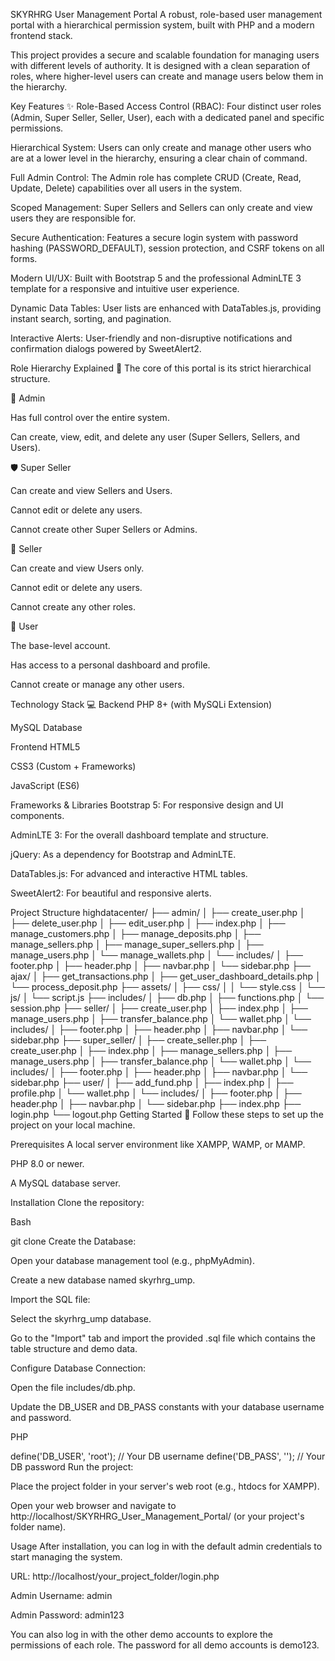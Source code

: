 SKYRHRG User Management Portal
A robust, role-based user management portal with a hierarchical permission system, built with PHP and a modern frontend stack.

This project provides a secure and scalable foundation for managing users with different levels of authority. It is designed with a clean separation of roles, where higher-level users can create and manage users below them in the hierarchy.

Key Features ✨
Role-Based Access Control (RBAC): Four distinct user roles (Admin, Super Seller, Seller, User), each with a dedicated panel and specific permissions.

Hierarchical System: Users can only create and manage other users who are at a lower level in the hierarchy, ensuring a clear chain of command.

Full Admin Control: The Admin role has complete CRUD (Create, Read, Update, Delete) capabilities over all users in the system.

Scoped Management: Super Sellers and Sellers can only create and view users they are responsible for.

Secure Authentication: Features a secure login system with password hashing (PASSWORD_DEFAULT), session protection, and CSRF tokens on all forms.

Modern UI/UX: Built with Bootstrap 5 and the professional AdminLTE 3 template for a responsive and intuitive user experience.

Dynamic Data Tables: User lists are enhanced with DataTables.js, providing instant search, sorting, and pagination.

Interactive Alerts: User-friendly and non-disruptive notifications and confirmation dialogs powered by SweetAlert2.

Role Hierarchy Explained 👑
The core of this portal is its strict hierarchical structure.

👑 Admin

Has full control over the entire system.

Can create, view, edit, and delete any user (Super Sellers, Sellers, and Users).

🛡️ Super Seller

Can create and view Sellers and Users.

Cannot edit or delete any users.

Cannot create other Super Sellers or Admins.

💼 Seller

Can create and view Users only.

Cannot edit or delete any users.

Cannot create any other roles.

👤 User

The base-level account.

Has access to a personal dashboard and profile.

Cannot create or manage any other users.

Technology Stack 💻
Backend
PHP 8+ (with MySQLi Extension)

MySQL Database

Frontend
HTML5

CSS3 (Custom + Frameworks)

JavaScript (ES6)

Frameworks & Libraries
Bootstrap 5: For responsive design and UI components.

AdminLTE 3: For the overall dashboard template and structure.

jQuery: As a dependency for Bootstrap and AdminLTE.

DataTables.js: For advanced and interactive HTML tables.

SweetAlert2: For beautiful and responsive alerts.

Project Structure
highdatacenter/
├── admin/
│   ├── create_user.php
│   ├── delete_user.php
│   ├── edit_user.php
│   ├── index.php
│   ├── manage_customers.php
│   ├── manage_deposits.php
│   ├── manage_sellers.php
│   ├── manage_super_sellers.php
│   ├── manage_users.php
│   └── manage_wallets.php
│   └── includes/
│       ├── footer.php
│       ├── header.php
│       ├── navbar.php
│       └── sidebar.php
├── ajax/
│   ├── get_transactions.php
│   ├── get_user_dashboard_details.php
│   └── process_deposit.php
├── assets/
│   ├── css/
│   │   └── style.css
│   └── js/
│       └── script.js
├── includes/
│   ├── db.php
│   ├── functions.php
│   └── session.php
├── seller/
│   ├── create_user.php
│   ├── index.php
│   ├── manage_users.php
│   ├── transfer_balance.php
│   └── wallet.php
│   └── includes/
│       ├── footer.php
│       ├── header.php
│       ├── navbar.php
│       └── sidebar.php
├── super_seller/
│   ├── create_seller.php
│   ├── create_user.php
│   ├── index.php
│   ├── manage_sellers.php
│   ├── manage_users.php
│   ├── transfer_balance.php
│   └── wallet.php
│   └── includes/
│       ├── footer.php
│       ├── header.php
│       ├── navbar.php
│       └── sidebar.php
├── user/
│   ├── add_fund.php
│   ├── index.php
│   ├── profile.php
│   └── wallet.php
│   └── includes/
│       ├── footer.php
│       ├── header.php
│       ├── navbar.php
│       └── sidebar.php
├── index.php
├── login.php
└── logout.php
Getting Started 🚀
Follow these steps to set up the project on your local machine.

Prerequisites
A local server environment like XAMPP, WAMP, or MAMP.

PHP 8.0 or newer.

A MySQL database server.

Installation
Clone the repository:

Bash

git clone <your-repository-url>
Create the Database:

Open your database management tool (e.g., phpMyAdmin).

Create a new database named skyrhrg_ump.

Import the SQL file:

Select the skyrhrg_ump database.

Go to the "Import" tab and import the provided .sql file which contains the table structure and demo data.

Configure Database Connection:

Open the file includes/db.php.

Update the DB_USER and DB_PASS constants with your database username and password.

PHP

define('DB_USER', 'root'); // Your DB username
define('DB_PASS', '');     // Your DB password
Run the project:

Place the project folder in your server's web root (e.g., htdocs for XAMPP).

Open your web browser and navigate to http://localhost/SKYRHRG_User_Management_Portal/ (or your project's folder name).

Usage
After installation, you can log in with the default admin credentials to start managing the system.

URL: http://localhost/your_project_folder/login.php

Admin Username: admin

Admin Password: admin123

You can also log in with the other demo accounts to explore the permissions of each role. The password for all demo accounts is demo123.